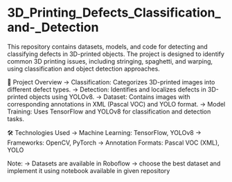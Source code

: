 # 3D_Printing_Defects_Classification_and-_Detection
This repository contains datasets, models, and code for detecting and classifying defects in 3D-printed objects. The project is designed to identify common 3D printing issues, including stringing, spaghetti, and warping, using classification and object detection approaches.

📌 Project Overview
-> Classification: Categorizes 3D-printed images into different defect types.
-> Detection: Identifies and localizes defects in 3D-printed objects using YOLOv8.
-> Dataset: Contains images with corresponding annotations in XML (Pascal VOC) and YOLO format.
-> Model Training: Uses TensorFlow and YOLOv8 for classification and detection tasks.

🛠 Technologies Used
-> Machine Learning: TensorFlow, YOLOv8
-> Frameworks: OpenCV, PyTorch
-> Annotation Formats: Pascal VOC (XML), YOLO

Note: 
-> Datasets are available in Roboflow
-> choose the best dataset and implement it using notebook available in given repository 
